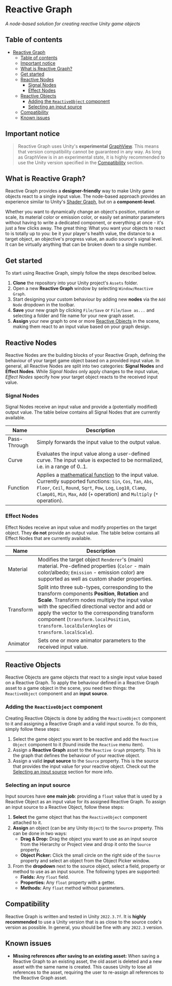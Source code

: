 # Reactive Graph
_A node-based solution for creating reactive Unity game objects_

## Table of contents
<!-- TOC -->
* [Reactive Graph](#reactive-graph)
  * [Table of contents](#table-of-contents)
  * [Important notice](#important-notice)
  * [What is Reactive Graph?](#what-is-reactive-graph)
  * [Get started](#get-started)
  * [Reactive Nodes](#reactive-nodes)
    * [Signal Nodes](#signal-nodes)
    * [Effect Nodes](#effect-nodes)
  * [Reactive Objects](#reactive-objects)
    * [Adding the `ReactiveObject` component](#adding-the-reactiveobject-component)
    * [Selecting an input source](#selecting-an-input-source)
  * [Compatibility](#compatibility)
  * [Known issues](#known-issues)
<!-- TOC -->

## Important notice
> Reactive Graph uses Unity's **experimental** [GraphView](https://docs.unity3d.com/ScriptReference/Experimental.GraphView.GraphView.html). This means that version compatibility cannot be guaranteed in any way. As long as GraphView is in an experimental state, it is highly recommended to use the Unity version specified in the [Compatibility](#compatibility) section.

## What is Reactive Graph?
Reactive Graph provides a **designer-friendly** way to make Unity game objects react to a single input value. 
The node-based approach provides an experience similar to Unity's [Shader Graph](https://docs.unity3d.com/Manual/shader-graph.html), but on a **component-level**. 

Whether you want to dynamically change an object's position, rotation or scale, its material color or emission color, or easily set animator parameters without having to write a dedicated component, or everything at once - it's just a few clicks away. 
The great thing: What you want your objects to react to is totally up to you: be it your player's health value, the distance to a target object, an objective's progress value, an audio source's signal level. It can be virtually anything that can be broken down to a single number.

## Get started
To start using Reactive Graph, simply follow the steps described below. 
1. **Clone** the repository into your Unity project's `Assets` folder. 
2. Open a new **Reactive Graph** window by selecting `Window/Reactive Graph`.
3. Start designing your custom behaviour by adding new **nodes** via the `Add Node` dropdown in the toolbar. 
4. **Save** your new graph by clicking `File/Save` or `File/Save as...` and selecting a folder and file name for your new graph asset. 
5. **Assign** your new graph to one or more [Reactive Objects](#reactive-objects) in the scene, making them react to an input value based on your graph design.

## Reactive Nodes
Reactive Nodes are the building blocks of your Reactive Graph, defining the behaviour of your target game object based on a provided input value. In general, all Reactive Nodes are split into two categories: **Signal Nodes** and **Effect Nodes**. While _Signal Nodes_ only apply changes to the input value, _Effect Nodes_ specify how your target object reacts to the received input value.

### Signal Nodes
Signal Nodes receive an input value and provide a (potentially modified) output value. 
The table below contains all Signal Nodes that are currently available.

| Name         | Description                                                                                                                                                                                                                                                                                                            |
|--------------|------------------------------------------------------------------------------------------------------------------------------------------------------------------------------------------------------------------------------------------------------------------------------------------------------------------------|
| Pass-Through | Simply forwards the input value to the output value.                                                                                                                                                                                                                                                                   |
| Curve        | Evaluates the input value along a user-defined curve. The input value is expected to be normalized, i.e. in a range of 0..1.                                                                                                                                                                                           |
| Function     | Applies a [mathematical function](https://docs.unity3d.com/ScriptReference/Mathf.html) to the input value. Currently supported functions: `Sin`, `Cos`, `Tan`, `Abs`, `Floor`, `Ceil`, `Round`, `Sqrt`, `Pow`, `Log`, `Log10`, `Clamp`, `Clamp01`, `Min`, `Max`, `Add` (`+` operation) and `Multiply` (`*` operation). |

### Effect Nodes
Effect Nodes receive an input value and modify properties on the target object. They **do not** provide an output value. 
The table below contains all Effect Nodes that are currently available.

| Name      | Description                                                                                                                                                                                                                                                                                                                                              |
|-----------|----------------------------------------------------------------------------------------------------------------------------------------------------------------------------------------------------------------------------------------------------------------------------------------------------------------------------------------------------------|
| Material  | Modifies the target object `Renderer`'s (main) material. Pre-defined properties (`Color` - main color/albedo; `Emission` - emission color) are supported as well as custom shader properties.                                                                                                                                                            |
| Transform | Split into three sub-types, corresponding to the transform components **Position**, **Rotation** and **Scale**. Transform nodes multiply the input value with the specified directional vector and add or apply the vector to the corresponding transform component (`transform.localPosition`, `transform.localEulerAngles` or `transform.localScale`). |
| Animator  | Sets one or more animator parameters to the received input value.                                                                                                                                                                                                                                                                                        |

## Reactive Objects
Reactive Objects are game objects that react to a single input value based on a Reactive Graph.
To apply the behaviour defined in a Reactive Graph asset to a game object in the scene, you need two things: the `ReactiveObject` component and an **input source**.

### Adding the `ReactiveObject` component
Creating Reactive Objects is done by adding the `ReactiveObject` component to it and assigning a Reactive Graph and a valid input source. To do this, simply follow these steps:
1. Select the game object you want to be reactive and add the `Reactive Object` component to it (found inside the `Reactive` menu item).
2. Assign a **Reactive Graph** asset to the `Reactive Graph` property. This is the graph that defines the behaviour of your reactive object.
3. Assign a valid **input source** to the `Source` property. This is the source that provides the input value for your reactive object. Check out the [Selecting an input source](#selecting-an-input-source) section for more info.

### Selecting an input source
Input sources have **one main job**: providing a `float` value that is used by a Reactive Object as an input value for its assigned Reactive Graph. To assign an input source to a Reactive Object, follow these steps:
1. **Select** the game object that has the `ReactiveObject` component attached to it.
2. **Assign** an object (can be any Unity `Object`) to the `Source` property. This can be done in two ways:
    * **Drag & Drop:** Drag the object you want to use as an input source from the Hierarchy or Project view and drop it onto the `Source` property.
    * **Object Picker:** Click the small circle on the right side of the `Source` property and select an object from the Object Picker window.
3. From the **dropdown** next to the source object, select a field, property or method to use as an input source. The following types are supported:
    * **Fields:** Any `float` field.
    * **Properties:** Any `float` property with a getter.
    * **Methods:** Any `float` method without parameters. 

## Compatibility
Reactive Graph is written and tested in Unity `2022.3.7f`. It is **highly recommended** to use a Unity version that is as close to the source code's version as possible. In general, you should be fine with any `2022.3` version.

## Known issues
* **Missing references after saving to an existing asset:** When saving a Reactive Graph to an existing asset, the old asset is deleted and a new asset with the same name is created. This causes Unity to lose all references to the asset, requiring the user to re-assign all references to the Reactive Graph asset.